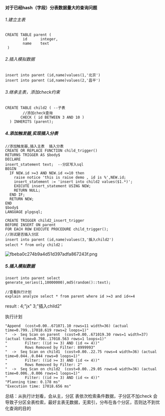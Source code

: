 #### 对于已经hash（字段）分表数据量大的查询问题
###### 1.建立主表
```
CREATE TABLE parent (
        id      integer,
        name    text
 )
```
###### 2.插入模拟数据
```
insert into parent (id,name)values(1,'北京')
insert into parent (id,name)values(2,'昌平')
```
###### 3.继承主表，添加check约束
```
CREATE TABLE child2 ( --子表
        //添加check查询
       CHECK ( id BETWEEN 3 AND 10 )
  ) INHERITS (parent);
```
##### 4.添加触发器,实现插入分表
```
//添加触发器,插入主表  插入分表
CREATE OR REPLACE FUNCTION child_trigger()
RETURNS TRIGGER AS $body$
DECLARE
insert_statement text;  --分区写入sql
BEGIN
  IF NEW.id >=3 AND NEW.id <=10 then
    raise notice 'this is raise demo , id is %',NEW.id;
    insert_statement := 'insert into child2 values($1.*)';
    EXECUTE insert_statement USING NEW;
    RETURN NULL;
  END IF;
  RETURN NEW;
END
$body$
LANGUAGE plpgsql;

CREATE TRIGGER child2_insert_trigger
BEFORE INSERT ON parent
FOR EACH ROW EXECUTE PROCEDURE child_trigger();
//测试是否插入分区
insert into parent (id,name)values(3,'插入child2')
select * from only child2；
```
![fbeba0c274b9a4d51d397adfa867243f.png](en-resource://database/4804:0)

##### 5.插入模拟数据
```
insert into parent select generate_series(1,10000000),md5(random()::text);

//查看执行计划
explain analyze select * from parent where id >=3 and id<=4
```
result : 
4;"jx"
3;"插入child2"

执行计划
```
"Append  (cost=0.00..671071.10 rows=11 width=36) (actual time=0.799..17018.619 rows=2 loops=1)"
"  ->  Seq Scan on parent  (cost=0.00..671019.30 rows=1 width=37) (actual time=0.798..17018.563 rows=1 loops=1)"
"        Filter: ((id >= 3) AND (id <= 4))"
"        Rows Removed by Filter: 8999993"
"  ->  Seq Scan on child1  (cost=0.00..22.75 rows=4 width=36) (actual time=0.044..0.044 rows=0 loops=1)"
"        Filter: ((id >= 3) AND (id <= 4))"
"        Rows Removed by Filter: 2"
"  ->  Seq Scan on child2  (cost=0.00..29.05 rows=6 width=36) (actual time=0.006..0.006 rows=1 loops=1)"
"        Filter: ((id >= 3) AND (id <= 4))"
"Planning time: 0.178 ms"
"Execution time: 17018.656 ms"
```


总结：从执行计划看，会从主，分区 表依次检索条件数据，子分区不加check 会导致子分区全表检索，最好主表无数据，无索引，分布在各个分区，否则达不到优化查询的目的


